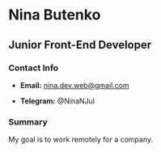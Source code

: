 # Nina Butenko

## Junior Front-End Developer

### Contact Info

* **Email:** nina.dev.web@gmail.com
  
* **Telegram:** @NinaNJul

### Summary

My goal is to work remotely for a company.